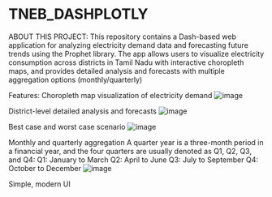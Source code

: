 # TNEB_DASHPLOTLY
ABOUT THIS PROJECT:
This repository contains a Dash-based web application for analyzing electricity demand data and forecasting future trends using the Prophet library. The app allows users to visualize electricity consumption across districts in Tamil Nadu with interactive choropleth maps, and provides detailed analysis and forecasts with multiple aggregation options (monthly/quarterly)

Features:
Choropleth map visualization of electricity demand
![image](https://github.com/user-attachments/assets/9946c447-2db9-47b5-8136-bb67690f87b1)

District-level detailed analysis and forecasts
![image](https://github.com/user-attachments/assets/889a33f1-485f-461e-aa00-d24d69f04fe8)

Best case and worst case scenario 
![image](https://github.com/user-attachments/assets/1e5f995c-e188-439d-a762-8056f200ed65)


Monthly and quarterly aggregation
A quarter year is a three-month period in a financial year, and the four quarters are usually denoted as Q1, Q2, Q3, and Q4:
Q1: January to March
Q2: April to June
Q3: July to September
Q4: October to December
![image](https://github.com/user-attachments/assets/b1908a19-12a7-45d5-958d-32e9a32e7f63)

Simple, modern UI
